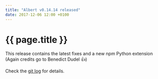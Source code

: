 ```yaml
---
title: "Albert v0.14.14 released"
date: 2017-12-06 12:00 +0100
---
```


# {{ page.title }}

This release contains the latest fixes and a new npm Python extension (Again credits go to Benedict Dudel :+1:)

Check the [git log](https://github.com/albertlauncher/albert/commits/v0.14.14) for details.
